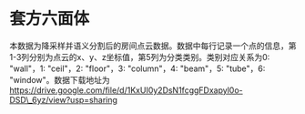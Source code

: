 # 套方六面体
本数据为降采样并语义分割后的房间点云数据。数据中每行记录一个点的信息，第1-3列分别为点云的x、y、z坐标值，第5列为分类类别。类别对应关系为0: "wall"，1: "ceil"，2: "floor"，3: "column"，4: "beam"，5: "tube"，6: "window"。数据下载地址为 https://drive.google.com/file/d/1KxUI0y2DsN1fcggFDxapyl0o-DSD\_6yz/view?usp=sharing
